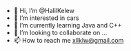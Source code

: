 - 👋 Hi, I’m @HalilKelew
- 👀 I’m interested in cars
- 🌱 I’m currently learning Java and C++
- 💞️ I’m looking to collaborate on ...
- 📫 How to reach me xllklw@gmail.com

<!---
HalilKelew/HalilKelew is a ✨ special ✨ repository because its `README.md` (this file) appears on your GitHub profile.
You can click the Preview link to take a look at your changes.
--->
